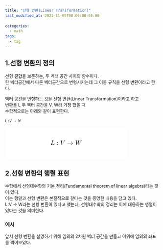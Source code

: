 ```yaml
---
title: "선형 변환(Linear Transformation)"
last_modified_at: 2021-11-05T08:06:00-05:00

categories:
  - math
tags:
  - tag
---
```

## 1.선형 변환의 정의

선형 결합을 보존하는, 두 벡터 공간 사이의 함수이다.  
한 벡터공간에서 다른 벡터공간으로 변형시키는데 그 이동 규칙을 선형 변환이라고 한다.

벡터 공간을 변형하는 것을 선형 변환(Linear Transformation)이라고 하고  
변환을 L 두 벡터 공간을 V, W라 가정 했을 때  
수학적으로는 아래와 같이 표현한다.  
```html
L:V → W
```
![alt](/assets/images/math/0001-01-01-linear-transformation/1.jpg)  

## 2.선형 변환의 행렬 표현
수학에서 선형대수학의 기본 정리(Fundamental theorem of linear algebra)라는 것이 있다.  
이는 행렬과 선형 변환은 본질적으로 같다는 것을 증명한 내용을 담고 있다.  
L:V → W라는 선형 변환이 있다고 했는데, 선형대수학의 정리는 이에 대응하는 행렬이 있다는 것을 의미한다.  

### 예시
앞서 선형 변환을 설명하기 위해 임의의 2차원 벡터 공간을 만들고 이위에 임의의 좌표를 찍어보았다.
